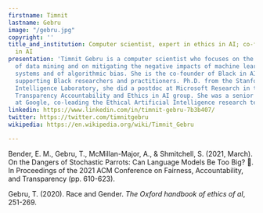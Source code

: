 ```yaml
---
firstname: Timnit
lastname: Gebru
image: "/gebru.jpg"
copyright: ''
title_and_institution: Computer scientist, expert in ethics in AI; co-founder of Black
  in AI
presentation: 'Timnit Gebru is a computer scientist who focuses on the ethical implications
  of data mining and on mitigating the negative impacts of machine learning based
  systems and of algorithmic bias. She is the co-founder of Black in AI, a non-profit
  supporting Black researchers and practitioners. Ph.D. from the Stanford Artificial
  Intelligence Laboratory, she did a postdoc at Microsoft Research in the Fairness
  Transparency Accountability and Ethics in AI group. She was a senior research scientist
  at Google, co-leading the Ethical Artificial Intelligence research team. '
linkedin: https://www.linkedin.com/in/timnit-gebru-7b3b407/
twitter: https://twitter.com/timnitgebru
wikipedia: https://en.wikipedia.org/wiki/Timnit_Gebru

---
```

Bender, E. M., Gebru, T., McMillan-Major, A., & Shmitchell, S. (2021, March). On the Dangers of Stochastic Parrots: Can Language Models Be Too Big? 🦜. In Proceedings of the 2021 ACM Conference on Fairness, Accountability, and Transparency (pp. 610-623).

Gebru, T. (2020). Race and Gender. _The Oxford handbook of ethics of aI_, 251-269. 